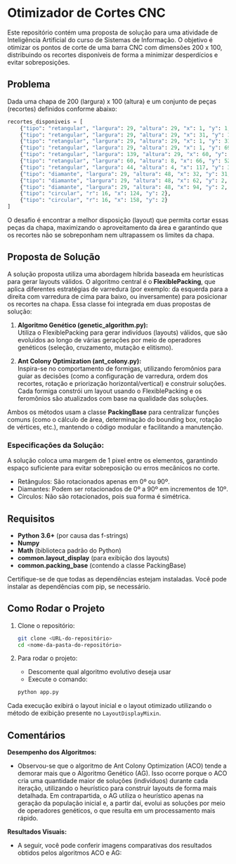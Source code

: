 
# Otimizador de Cortes CNC

Este repositório contém uma proposta de solução para uma atividade de Inteligência Artificial do curso de Sistemas de Informação. O objetivo é otimizar os pontos de corte de uma barra CNC com dimensões 200 x 100, distribuindo os recortes disponíveis de forma a minimizar desperdícios e evitar sobreposições.

## Problema

Dada uma chapa de 200 (largura) x 100 (altura) e um conjunto de peças (recortes) definidos conforme abaixo:

```python
recortes_disponiveis = [
    {"tipo": "retangular", "largura": 29, "altura": 29, "x": 1, "y": 1, "rotacao": 0},
    {"tipo": "retangular", "largura": 29, "altura": 29, "x": 31, "y": 1, "rotacao": 0},
    {"tipo": "retangular", "largura": 29, "altura": 29, "x": 1, "y": 31, "rotacao": 0},
    {"tipo": "retangular", "largura": 29, "altura": 29, "x": 1, "y": 69, "rotacao": 0},
    {"tipo": "retangular", "largura": 139, "altura": 29, "x": 60, "y": 70, "rotacao": 0},
    {"tipo": "retangular", "largura": 60, "altura": 8, "x": 66, "y": 52, "rotacao": 0},
    {"tipo": "retangular", "largura": 44, "altura": 4, "x": 117, "y": 39, "rotacao": 0},
    {"tipo": "diamante", "largura": 29, "altura": 48, "x": 32, "y": 31, "rotacao": 0},
    {"tipo": "diamante", "largura": 29, "altura": 48, "x": 62, "y": 2, "rotacao": 0},
    {"tipo": "diamante", "largura": 29, "altura": 48, "x": 94, "y": 2, "rotacao": 0},
    {"tipo": "circular", "r": 16, "x": 124, "y": 2},
    {"tipo": "circular", "r": 16, "x": 158, "y": 2}
]
```

O desafio é encontrar a melhor disposição (layout) que permita cortar essas peças da chapa, maximizando o aproveitamento da área e garantindo que os recortes não se sobreponham nem ultrapassem os limites da chapa.

## Proposta de Solução

A solução proposta utiliza uma abordagem híbrida baseada em heurísticas para gerar layouts válidos. O algoritmo central é o **FlexiblePacking**, que aplica diferentes estratégias de varredura (por exemplo: da esquerda para a direita com varredura de cima para baixo, ou inversamente) para posicionar os recortes na chapa. Essa classe foi integrada em duas propostas de solução:

1. **Algoritmo Genético (genetic_algorithm.py):**  
   Utiliza o FlexiblePacking para gerar indivíduos (layouts) válidos, que são evoluídos ao longo de várias gerações por meio de operadores genéticos (seleção, cruzamento, mutação e elitismo).

2. **Ant Colony Optimization (ant_colony.py):**  
   Inspira-se no comportamento de formigas, utilizando feromônios para guiar as decisões (como a configuração de varredura, ordem dos recortes, rotação e priorização horizontal/vertical) e construir soluções. Cada formiga constrói um layout usando o FlexiblePacking e os feromônios são atualizados com base na qualidade das soluções.

Ambos os métodos usam a classe **PackingBase** para centralizar funções comuns (como o cálculo de área, determinação do bounding box, rotação de vértices, etc.), mantendo o código modular e facilitando a manutenção.

### Especificações da Solução:

A solução coloca uma margem de 1 pixel entre os elementos, garantindo espaço suficiente para evitar sobreposição ou erros mecânicos no corte.
- Retângulos: São rotacionados apenas em 0º ou 90º.
- Diamantes: Podem ser rotacionados de 0º a 90º em incrementos de 10º.
- Círculos: Não são rotacionados, pois sua forma é simétrica.

## Requisitos

- **Python 3.6+** (por causa das f-strings)
- **Numpy**
- **Math** (biblioteca padrão do Python)
- **common.layout_display** (para exibição dos layouts)  
- **common.packing_base** (contendo a classe PackingBase)

Certifique-se de que todas as dependências estejam instaladas. Você pode instalar as dependências com pip, se necessário.

## Como Rodar o Projeto

1. Clone o repositório:

   ```bash
   git clone <URL-do-repositório>
   cd <nome-da-pasta-do-repositório>
   ```

2. Para rodar o projeto:

   - Descomente qual algoritmo evolutivo deseja usar
   - Execute o comando:


   ```bash
   python app.py
   ```

Cada execução exibirá o layout inicial e o layout otimizado utilizando o método de exibição presente no `LayoutDisplayMixin`.

## Comentários

**Desempenho dos Algoritmos:**
- Observou-se que o algoritmo de Ant Colony Optimization (ACO) tende a demorar mais que o Algoritmo Genético (AG). Isso ocorre porque o ACO cria uma quantidade maior de soluções (indivíduos) durante cada iteração, utilizando o heurístico para construir layouts de forma mais detalhada. Em contrapartida, o AG utiliza o heurístico apenas na geração da população inicial e, a partir daí, evolui as soluções por meio de operadores genéticos, o que resulta em um processamento mais rápido.

**Resultados Visuais:**
- A seguir, você pode conferir imagens comparativas dos resultados obtidos pelos algoritmos ACO e AG:
